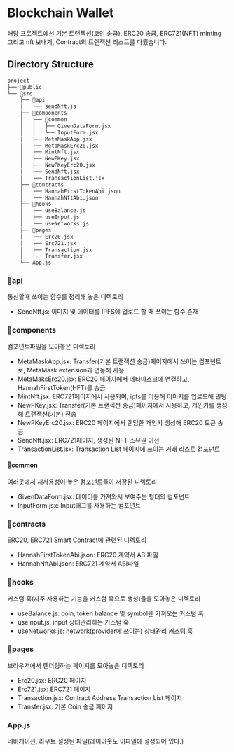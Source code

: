 # Blockchain Wallet
해당 프로젝트에선 기본 트랜젝션(코인 송금), ERC20 송금, ERC721(NFT) minting 그리고 nft 보내기, Contract의 트랜젝션 리스트를 다뤘습니다.

## Directory Structure
```bash
project
├── 📁public
└── 📁src
    ├── 📁api
    │   └── sendNft.js
    ├── 📁components
    │   ├── 📁common
    │   │   ├── GivenDataForm.jsx
    │   │   └── InputForm.jsx
    │   ├── MetaMaskApp.jsx
    │   ├── MetaMaskErc20.jsx
    │   ├── MintNft.jsx
    │   ├── NewPKey.jsx
    │   ├── NewPKeyErc20.jsx
    │   ├── SendNft.jsx
    │   └── TransactionList.jsx
    ├── 📁contracts
    │   ├── HannahFirstTokenAbi.json
    │   └── HannahNftAbi.json
    ├── 📁hooks
    │   ├── useBalance.js
    │   ├── useInput.js
    │   └── useNetworks.js
    ├── 📁pages
    │   ├── Erc20.jsx
    │   ├── Erc721.jsx
    │   ├── Transaction.jsx
    │   └── Transfer.jsx
    └── App.js
```
### 📁api
통신할때 쓰이는 함수를 정리해 놓은 디렉토리
- SendNft.js: 이미지 및 데이터를 IPFS에 업로드 할 때 쓰이는 함수 존재

### 📁components
컴포넌트파일을 모아놓은 디렉토리
- MetaMaskApp.jsx: Transfer(기본 트랜젝션 송금)페이지에서 쓰이는 컴포넌트로, MetaMask extension과 연동해 사용
- MetaMaksErc20.jsx: ERC20 페이지에서 메타마스크에 연결하고, HannahFirstToken(HFT)를 송금
- MintNft.jsx: ERC721페이지에서 사용되며, ipfs를 이용해 이미지를 업로드해 민팅
- NewPKey.jsx: Transfer(기본 트랜젝션 송금)페이지에서 사용하고, 개인키를 생성해 트랜잭션(기본) 전송
- NewPKeyErc20.jsx: ERC20 페이지에서 랜덤한 개인키 생성해 ERC20 토큰 송금
- SendNft.jsx: ERC721페이지, 생성된 NFT 소유권 이전
- TransactionList.jsx: Transaction List 페이지에 쓰이는 거래 리스트 컴포넌트
#### 📁common
여러곳에서 재사용성이 높은 컴포넌트들이 저장된 디렉토리
- GivenDataForm.jsx: 데이터를 가져와서 보여주는 형태의 컴포넌트
- InputForm.jsx: Input태그를 사용하는 컴포넌트

### 📁contracts
ERC20, ERC721 Smart Contract에 관련된 디렉토리
- HannahFirstTokenAbi.json: ERC20 계약서 ABI파일
- HannahNftAbi.json: ERC721 계약서 ABI파일

### 📁hooks
커스텀 훅(자주 사용하는 기능을 커스텀 훅으로 생성)들을 모아놓은 디렉토리
- useBalance.js: coin, token balance 및 symbol을 가져오는 커스텀 훅
- useInput.js: input 상태관리하는 커스텀 훅
- useNetworks.js: network(provider에 쓰이는) 상태관리 커스텀 훅

### 📁pages
브라우저에서 렌더링하는 페이지를 모아놓은 디렉토리
- Erc20.jsx: ERC20 페이지
- Erc721.jsx: ERC721 페이지
- Transaction.jsx: Contract Address Transaction List 페이지
- Transfer.jsx: 기본 Coin 송금 페이지

### App.js
네비게이션, 라우트 설정된 파일(레이아웃도 이파일에 설정되어 있다.)